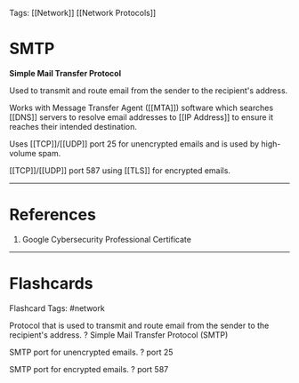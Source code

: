 Tags: [[Network]] [[Network Protocols]]
# SMTP

**Simple Mail Transfer Protocol**

Used to transmit and route email from the sender to the recipient's address.

Works with Message Transfer Agent ([[MTA]]) software which searches [[DNS]] servers to resolve email addresses to [[IP Address]] to ensure it reaches their intended destination.

Uses [[TCP]]/[[UDP]] port 25 for unencrypted emails and is used by high-volume spam.

[[TCP]]/[[UDP]] port 587 using [[TLS]] for encrypted emails.

---
# References

1. Google Cybersecurity Professional Certificate

---
# Flashcards

Flashcard Tags: #network 

Protocol that is used to transmit and route email from the sender to the recipient's address.
?
Simple Mail Transfer Protocol (SMTP)
<!--SR:!2024-05-13,2,230-->

SMTP port for unencrypted emails.
?
port 25
<!--SR:!2024-05-12,1,190-->

SMTP port for encrypted emails.
?
port 587
<!--SR:!2024-05-12,1,190-->